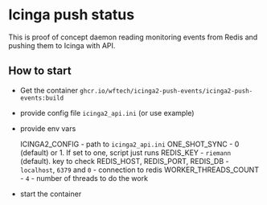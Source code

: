 
# Icinga push status

This is proof of concept daemon reading monitoring events
from Redis and pushing them to Icinga with API.

## How to start


* Get the container `ghcr.io/wftech/icinga2-push-events/icinga2-push-events:build`

* provide config file `icinga2_api.ini` (or use example)

* provide env vars

    ICINGA2_CONFIG - path to `icinga2_api.ini`
    ONE_SHOT_SYNC - 0 (default) or 1. If set to one, script just runs
    REDIS_KEY - `riemann` (default). key to check
    REDIS_HOST, REDIS_PORT, REDIS_DB - `localhost`, `6379` and `0` - connection to redis
    WORKER_THREADS_COUNT - `4` - number of threads to do the work
  
* start the container


   

